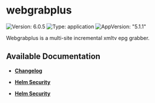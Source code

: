 # webgrabplus

![Version: 6.0.5](https://img.shields.io/badge/Version-6.0.5-informational?style=flat-square) ![Type: application](https://img.shields.io/badge/Type-application-informational?style=flat-square) ![AppVersion: "5.1.1"](https://img.shields.io/badge/AppVersion-"5.1.1"-informational?style=flat-square)

Webgrabplus is a multi-site incremental xmltv epg grabber.

## Available Documentation

- [**Changelog**](CHANGELOG)

- [**Helm Security**](container-security)

- [**Helm Security**](helm-security)

